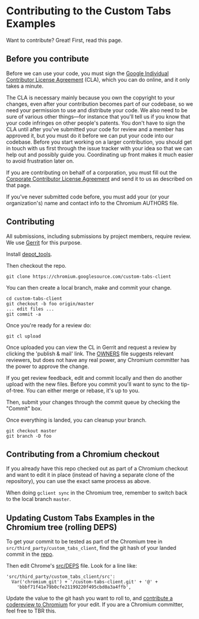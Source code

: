 # Contributing to the Custom Tabs Examples
Want to contribute? Great! First, read this page.

## Before you contribute
Before we can use your code, you must sign the
[Google Individual Contributor License Agreement](https://developers.google.com/open-source/cla/individual?csw=1)
(CLA), which you can do online, and it only takes a minute.

The CLA is necessary mainly because you own the copyright to your changes, even
after your contribution becomes part of our codebase, so we need your permission
to use and distribute your code. We also need to be sure of various other
things—for instance that you'll tell us if you know that your code infringes on
other people's patents. You don't have to sign the CLA until after you've
submitted your code for review and a member has approved it, but you must do it
before we can put your code into our codebase.  Before you start working on a
larger contribution, you should get in touch with us first through the issue
tracker with your idea so that we can help out and possibly guide you.
Coordinating up front makes it much easier to avoid frustration later on.

If you are contributing on behalf of a corporation, you must fill out the
[Corporate Contributor License Agreement](https://cla.developers.google.com/about/google-corporate?csw=1)
and send it to us as described on that page.

If you've never submitted code before, you must add your (or your
organization's) name and contact info to the Chromium AUTHORS file.

## Contributing
All submissions, including submissions by project members, require review. We
use [Gerrit](http://chromium-review.googlesource.com) for this purpose.

Install [depot_tools](https://www.chromium.org/developers/how-tos/install-depot-tools).

Then checkout the repo.

`git clone https://chromium.googlesource.com/custom-tabs-client`

You can then create a local branch, make and commit your change.

```
cd custom-tabs-client
git checkout -b foo origin/master
... edit files ...
git commit -a
```

Once you're ready for a review do:

`git cl upload`

Once uploaded you can view the CL in Gerrit and request a review by clicking
the 'publish & mail' link. The
[OWNERS](https://chromium.googlesource.com/custom-tabs-client/+/master/OWNERS)
file suggests relevant reviewers, but does not have any real power, any Chromium
committer has the power to approve the change.

If you get review feedback, edit and commit locally and then do another upload
with the new files. Before you commit you'll want to sync to the tip-of-tree.
You can either merge or rebase, it's up to you.

Then, submit your changes through the commit queue by checking the "Commit" box.

Once everything is landed, you can cleanup your branch.

```
git checkout master
git branch -D foo
```

## Contributing from a Chromium checkout

If you already have this repo checked out as part of a Chromium checkout and want
to edit it in place (instead of having a separate clone of the repository), you
can use the exact same process as above.

When doing `gclient sync` in the Chromium tree, remember to switch back to the
local branch `master`.

## Updating Custom Tabs Examples in the Chromium tree (rolling DEPS)
To get your commit to be tested as part of the Chromium tree in
`src/third_party/custom_tabs_client`, find the git hash of your landed commit
in the [repo](https://chromium.googlesource.com/custom-tabs-client/+log/).

Then edit Chrome's
[src/DEPS](https://chromium.googlesource.com/chromium/src/+/master/DEPS) file.
Look for a line like:

```
'src/third_party/custom_tabs_client/src':
  Var('chromium_git') + '/custom-tabs-client.git' + '@' +
    'bbbf71f41e79b0cfe21199220f495cbd0a3a4ffb',
```

Update the value to the git hash you want to roll to, and [contribute a
codereview to Chromium](http://www.chromium.org/developers/contributing-code)
for your edit. If you are a Chromium committer, feel free to TBR this.
